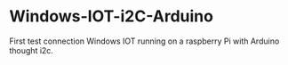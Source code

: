 # Windows-IOT-i2C-Arduino
First test connection Windows IOT running on a raspberry Pi with Arduino thought i2c.

